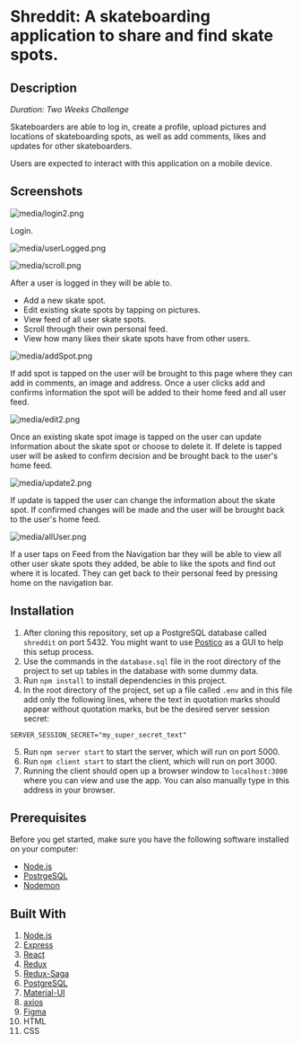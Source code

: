 
# Shreddit: A skateboarding application to share and find skate spots.

## Description

_Duration: Two Weeks Challenge_

Skateboarders are able to log in, create a profile, upload pictures and locations of skateboarding spots, as well as add comments, likes and updates for other skateboarders.

Users are expected to interact with this application on a mobile device.


## Screenshots

![media/login2.png](media/login2.png)

Login.

![media/userLogged.png](media/userLogged.png)

![media/scroll.png](media/scroll.png)

After a user is logged in they will be able to.
- Add a new skate spot.
- Edit existing skate spots by tapping on pictures.
- View feed of all user skate spots.
- Scroll through their own personal feed.
- View how many likes their skate spots have from other users.
 
![media/addSpot.png](media/addSpot.png)
 
If add spot is tapped on the user will be brought to this page where they can add in comments, an image and address. Once a user clicks add and confirms information the spot will be added to their home feed and all user feed.
 
![media/edit2.png](media/edit2.png)
 
Once an existing skate spot image is tapped on the user can
update information about the skate spot or choose to delete it.
If delete is tapped user will be asked to confirm decision and
be brought back to the user's home feed.
 
![media/update2.png](media/update2.png)
 
If update is tapped the user can change the information about
the skate spot. If confirmed changes will be made and the user
will be brought back to the user's home feed.

![media/allUser.png](media/allUser.png)
 
If a user taps on Feed from the Navigation bar they will be able to view all other user skate spots they added, be able to like the spots and find out where it is located. They can get back to their personal feed by pressing home on the navigation bar.

## Installation

1. After cloning this repository, set up a PostgreSQL database called `shreddit` on port 5432. You might want to use [Postico](https://eggerapps.at/postico/) as a GUI to help this setup process.
2. Use the commands in the `database.sql` file in the root directory of the project to set up tables in the database with some dummy data.
3. Run `npm install` to install dependencies in this project.
4. In the root directory of the project, set up a file called `.env` and in this file add only the following lines, where the text in quotation marks should appear without quotation marks, but be the desired server session secret:

```
SERVER_SESSION_SECRET="my_super_secret_text"
```

5. Run `npm server start` to start the server, which will run on port 5000.
6. Run `npm client start` to start the client, which will run on port 3000.
7. Running the client should open up a browser window to `localhost:3000` where you can view and use the app. You can also manually type in this address in your browser.

## Prerequisites

Before you get started, make sure you have the following software installed on your computer:

- [Node.js](https://nodejs.org/en/)
- [PostrgeSQL](https://www.postgresql.org/)
- [Nodemon](https://nodemon.io/)

## Built With

1. [Node.js](https://nodejs.org/en/)
2. [Express](https://expressjs.com/)
3. [React](https://reactjs.org/)
4. [Redux](https://redux.js.org/)
5. [Redux-Saga](https://redux-saga.js.org/)
6. [PostgreSQL](https://www.postgresql.org/)
7. [Material-UI](https://mui.com/)
8. [axios](https://www.npmjs.com/package/axios)
9. [Figma](https://www.figma.com)
9. HTML
10. CSS








